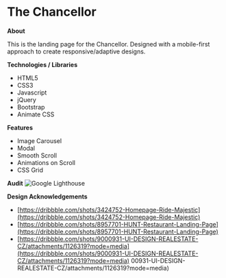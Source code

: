 # The Chancellor

**About**

This is the landing page for the Chancellor. Designed with a mobile-first approach to create responsive/adaptive designs.

**Technologies / Libraries**
- HTML5  
 - CSS3
 - Javascript
 - jQuery
 - Bootstrap
 - Animate CSS

**Features**
 - Image Carousel
 - Modal
 - Smooth Scroll
 - Animations on Scroll
 - CSS Grid

**Audit**
![Google Lighthouse](https://i.imgur.com/48V1kI6.png)
 
 **Design Acknowledgements**
 
 - [https://dribbble.com/shots/3424752-Homepage-Ride-Majestic](https://dribbble.com/shots/3424752-Homepage-Ride-Majestic)
 - [https://dribbble.com/shots/8957701-HUNT-Restaurant-Landing-Page](https://dribbble.com/shots/8957701-HUNT-Restaurant-Landing-Page)
 - [https://dribbble.com/shots/9000931-UI-DESIGN-REALESTATE-CZ/attachments/1126319?mode=media](https://dribbble.com/shots/9000931-UI-DESIGN-REALESTATE-CZ/attachments/1126319?mode=media)
00931-UI-DESIGN-REALESTATE-CZ/attachments/1126319?mode=media)




